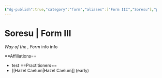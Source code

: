```yaml
---
{"dg-publish":true,"category":"form","aliases":["Form III","Soresu"],"permalink":"/soresu-iii/","dgHomeLink":false,"dgPassFrontmatter":true}
---
```


# Soresu | Form III
<i>Way of the ,  Form</i>
info info 

==Affiliations==
- test
==Practitioners==
- [[Hazel Caelum|Hazel Caelum]] (early)

